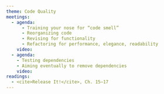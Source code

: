 ```yaml
---
theme: Code Quality
meetings:
  - agenda:
      - Training your nose for “code smell”
      - Reorganizing code
      - Revising for functionality
      - Refactoring for performance, elegance, readability
    video:
  - agenda:
    - Testing dependencies
    - Aiming eventually to remove dependencies
    video:
readings:
  - <cite>Release It!</cite>, Ch. 15–17
---
```

